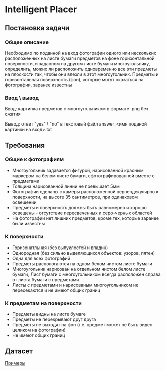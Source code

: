 # Intelligent Placer

## Постановка задачи
### Общее описание
Необходимо по поданной на вход фотографии одного или нескольких расположенных на листе бумаги предметов на фоне горизонтальной поверхности, и заданном на другом листе бумаги многоугольнику, определить, можно ли расположить одновременно все эти предметы на плоскости так, чтобы они влезли в этот многоугольник. Предметы и горизонтальная поверхность (фон), которые могут оказаться на фотографии, заранее известны

### Ввод \ вывод
Ввод: картинка предметов с многоугольником в формате .png без сжатия

Вывод: ответ "yes" \ "no" в текстовый файл answer_<имя поданой картинки на вход>.txt

## Требования
### Общие к фотографиям
- Многоугольник задавается фигурой, нарисованной красным маркером на белом листе бумаги, сфотографированной вместе с предметами
- Толщина нарисованной линии не превышает 5мм
- Фотографии сделаны с камеры расположенной перпендекулярно к поверхности, на высоте 35 сантиметров, при одинаковом освещении
- Предметы и поверхность должны быть равномерно и хорошо освещены - отсутствие пересвеченных и серо-черных областей
- На фотографии нет лишних предметов, кроме тех, которые заранее были известны
### К поверхности
- Горизонатльная (без выпуклостей и впадин)
- Однородная (без сильно выделяющихся объектов: узоров, пятен)
- Одна для всех фотографий
- Предметы распологаются на одном белом чистом листе бумаги
- Многоугольник нарисован на отдельном чистом белом листе бумаги, Лист бумаги с многоугольником всегда расположен справа от листа бумаги с предметами
- Листы с предметами и нарисованым многоугольником не пересекаются и не имеют общих границ
### К предметам на поверхности
- Предметы видны на листе бумаге
- Предметы не перекрывают друг друга
- Предметы не выходят на фон (т.е. предмет может не быть виден целиком на фотографии)
- Не имеют общих границ

## Датасет
[Примеры](https://github.com/MekhailS/intelligent-placer/tree/master/examples)
